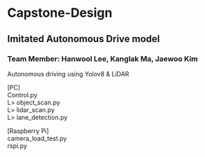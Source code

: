 # Capstone-Design

## Imitated Autonomous Drive model
### Team Member: Hanwool Lee, Kanglak Ma, Jaewoo Kim
Autonomous driving using Yolov8 &amp; LiDAR

[PC] <br />
Control.py <br />
 L> object_scan.py <br />
 L> lidar_scan.py <br />
 L> lane_detection.py <br />
 

[Raspberry Pi] <br />
camera_load_test.py <br /> 
rspi.py
